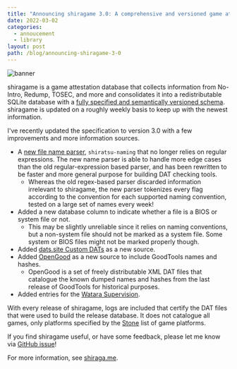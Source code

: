 ```yaml
---
title: "Announcing shiragame 3.0: A comprehensive and versioned game attestation database."
date: 2022-03-02
categories:
  - annoucement
  - library
layout: post
path: /blog/announcing-shiragame-3-0
---
```

![banner](https://shiragame.snowflakepowe.red/logo.svg)

shiragame is a game attestation database that collects information from No-Intro, Redump, TOSEC, and more and consolidates it into a redistributable SQLite database with a [fully specified and semantically versioned schema](https://github.com/SnowflakePowered/shiratsu/blob/master/SPECIFICATION.md). shiragame is updated on a roughly weekly basis to keep up with the newest information.

I've recently updated the specification to version 3.0 with a few improvements and more information sources.

* A [new file name parser](https://docs.rs/shiratsu-naming/0.1.2/shiratsu_naming/), `shiratsu-naming` that no longer relies on regular expressions. The new name parser is able to handle more edge cases than the old regular-expression based parser, and has been rewritten to be faster and more general purpose for building DAT checking tools.
    * Whereas the old regex-based parser discarded information irrelevant to shiragame, the new parser tokenizes every flag according to the convention for each supported naming convention, tested on a large set of names every week!
* Added a new database column to indicate whether a file is a BIOS or system file or not.
    * This may be slightly unreliable since it relies on naming conventions, but a non-system file should not be marked as a system file. Some system or BIOS files might not be marked properly though.
* Added [dats.site Custom DATs](https://dats.site/custom_system_datslist.php) as a new source.
* Added [OpenGood](https://github.com/SnowflakePowered/opengood) as a new source to include GoodTools names and hashes.
  * OpenGood is a set of freely distributable XML DAT files that catalogue the known dumped names and hashes from the last release of GoodTools for historical purposes.
* Added entries for the [Watara Supervision](https://stone.snowflakepowe.red/#/defs/platforms/WATARA_SV).

With every release of shiragame, logs are included that certify the DAT files that were used to build the release database. It does not catalogue all games, only platforms specified by the [Stone](https://stone.snowflakepowe.red/#/defs/platforms) list of game platforms. 

If you find shiragame useful, or have some feedback, please let me know via [GitHub issue](https://github.com/SnowflakePowered/shiragame/issues)!

For more information, see [shiraga.me](https://shiraga.me/).